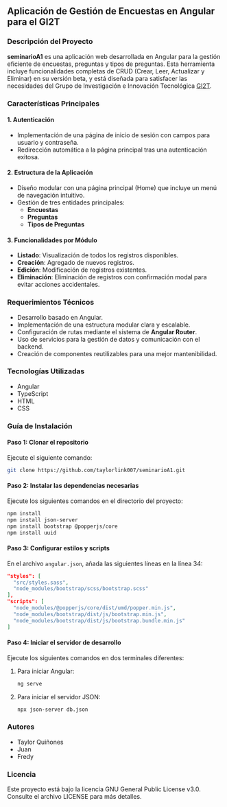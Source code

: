 ## Aplicación de Gestión de Encuestas en Angular para el GI2T

### Descripción del Proyecto
**seminarioA1** es una aplicación web desarrollada en Angular para la gestión eficiente de encuestas, preguntas y tipos de preguntas. Esta herramienta incluye funcionalidades completas de CRUD (Crear, Leer, Actualizar y Eliminar) en su versión beta, y está diseñada para satisfacer las necesidades del Grupo de Investigación e Innovación Tecnológica [GI2T](https://gi2t.org/inicio).

### Características Principales

#### 1. Autenticación
- Implementación de una página de inicio de sesión con campos para usuario y contraseña.
- Redirección automática a la página principal tras una autenticación exitosa.

#### 2. Estructura de la Aplicación
- Diseño modular con una página principal (Home) que incluye un menú de navegación intuitivo.
- Gestión de tres entidades principales:
  - **Encuestas**
  - **Preguntas**
  - **Tipos de Preguntas**

#### 3. Funcionalidades por Módulo
- **Listado**: Visualización de todos los registros disponibles.
- **Creación**: Agregado de nuevos registros.
- **Edición**: Modificación de registros existentes.
- **Eliminación**: Eliminación de registros con confirmación modal para evitar acciones accidentales.

### Requerimientos Técnicos
- Desarrollo basado en Angular.
- Implementación de una estructura modular clara y escalable.
- Configuración de rutas mediante el sistema de **Angular Router**.
- Uso de servicios para la gestión de datos y comunicación con el backend.
- Creación de componentes reutilizables para una mejor mantenibilidad.

### Tecnologías Utilizadas
- Angular
- TypeScript
- HTML
- CSS

### Guía de Instalación

#### Paso 1: Clonar el repositorio
Ejecute el siguiente comando:
```bash
git clone https://github.com/taylorlink007/seminarioA1.git
```

#### Paso 2: Instalar las dependencias necesarias
Ejecute los siguientes comandos en el directorio del proyecto:
```bash
npm install
npm install json-server
npm install bootstrap @popperjs/core
npm install uuid
```

#### Paso 3: Configurar estilos y scripts
En el archivo `angular.json`, añada las siguientes líneas en la línea 34:
```json
"styles": [
  "src/styles.sass",
  "node_modules/bootstrap/scss/bootstrap.scss"
],
"scripts": [
  "node_modules/@popperjs/core/dist/umd/popper.min.js",
  "node_modules/bootstrap/dist/js/bootstrap.min.js",
  "node_modules/bootstrap/dist/js/bootstrap.bundle.min.js"
]
```

#### Paso 4: Iniciar el servidor de desarrollo
Ejecute los siguientes comandos en dos terminales diferentes:
1. Para iniciar Angular:
   ```bash
   ng serve
   ```
2. Para iniciar el servidor JSON:
   ```bash
   npx json-server db.json
   ```

### Autores
- Taylor Quiñones
- Juan 
- Fredy

### Licencia
Este proyecto está bajo la licencia GNU General Public License v3.0. Consulte el archivo LICENSE para más detalles.

